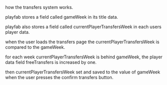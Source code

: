 how the transfers system works.

playfab stores a field called gameWeek in its title data.

playfab also stores a field called currentPlayerTransfersWeek in each users player data. 

when the user loads the transfers page the currentPlayerTransfersWeek is compared to the gameWeek.

for each week currentPlayerTransfersWeek is behind gameWeek, the player data field freeTransfers is increased by one. 

then currentPlayerTransfersWeek set and saved to the value of gameWeek when the user presses the confirm transfers button.

